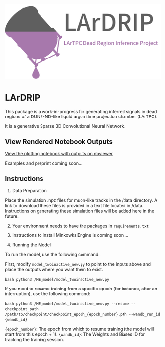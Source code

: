 ![alt text](https://github.com/silentkartographer/LArDRIP/blob/main/logo.png?raw=true)

# LArDRIP
This package is a work-in-progress for generating inferred signals in dead regions of a DUNE-ND-like liquid argon time projection chamber (LArTPC).

It is a generative Sparse 3D Convolutional Neural Network. 

## View Rendered Notebook Outputs

[View the plotting notebook with outputs on nbviewer](https://nbviewer.org/github/silentkartographer/LArDRIP/blob/main/plotting/plotting.ipynb)

Examples and preprint coming soon...

## Instructions
1. Data Preparation

Place the simulation .npz files for muon-like tracks in the /data directory. A link to download these files is provided in a text file located in /data. Instructions on generating these simulation files will be added here in the future.

2. Your environment needs to have the packages in ``` requirements.txt ``` 

3. Instructions to install MinkowksiEngine is coming soon ...

4. Running the Model

To run the model, use the following command:

First, modify ``` model_twoinactive_new.py ``` to point to the inputs above and place the outputs where you want them to exist.

```bash python3 /ME_model/model_twoinactive_new.py ```

If you need to resume training from a specific epoch (for instance, after an interruption), use the following command:

```bash python3 /ME_model/model_twoinactive_new.py --resume --checkpoint_path /path/to/checkpoint/checkpoint_epoch_{epoch_number}.pth --wandb_run_id {wandb_id} ```

```{epoch_number}```: The epoch from which to resume training (the model will start from this epoch + 1).
```{wandb_id}```: The Weights and Biases ID for tracking the training session.

